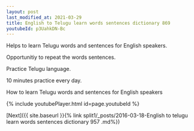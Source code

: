 ```yaml
---
layout: post
last_modified_at: 2021-03-29
title: English to Telugu learn words sentences dictionary 869 
youtubeId: p3UahkDN-Bc
---
```

 
 
Helps to learn Telugu words and sentences for English speakers.

Opportunitiy to repeat the words sentences. 

Practice Telugu language. 
 
10 minutes practice every day. 
 
How to learn Telugu words and sentences for English speakers 
 
{% include youtubePlayer.html id=page.youtubeId %}
 
 
[Next]({{ site.baseurl }}{% link  split1/_posts/2016-03-18-English to telugu learn words sentences dictionary 957 .md%})
 
